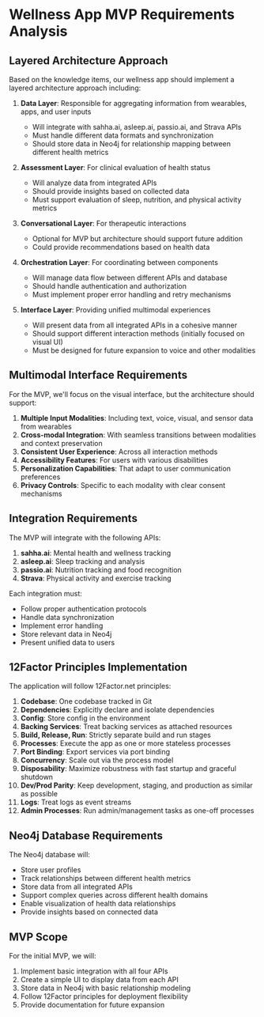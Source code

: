 # Wellness App MVP Requirements Analysis

## Layered Architecture Approach

Based on the knowledge items, our wellness app should implement a layered architecture approach including:

1. **Data Layer**: Responsible for aggregating information from wearables, apps, and user inputs
   - Will integrate with sahha.ai, asleep.ai, passio.ai, and Strava APIs
   - Must handle different data formats and synchronization
   - Should store data in Neo4j for relationship mapping between different health metrics

2. **Assessment Layer**: For clinical evaluation of health status
   - Will analyze data from integrated APIs
   - Should provide insights based on collected data
   - Must support evaluation of sleep, nutrition, and physical activity metrics

3. **Conversational Layer**: For therapeutic interactions
   - Optional for MVP but architecture should support future addition
   - Could provide recommendations based on health data

4. **Orchestration Layer**: For coordinating between components
   - Will manage data flow between different APIs and database
   - Should handle authentication and authorization
   - Must implement proper error handling and retry mechanisms

5. **Interface Layer**: Providing unified multimodal experiences
   - Will present data from all integrated APIs in a cohesive manner
   - Should support different interaction methods (initially focused on visual UI)
   - Must be designed for future expansion to voice and other modalities

## Multimodal Interface Requirements

For the MVP, we'll focus on the visual interface, but the architecture should support:

1. **Multiple Input Modalities**: Including text, voice, visual, and sensor data from wearables
2. **Cross-modal Integration**: With seamless transitions between modalities and context preservation
3. **Consistent User Experience**: Across all interaction methods
4. **Accessibility Features**: For users with various disabilities
5. **Personalization Capabilities**: That adapt to user communication preferences
6. **Privacy Controls**: Specific to each modality with clear consent mechanisms

## Integration Requirements

The MVP will integrate with the following APIs:

1. **sahha.ai**: Mental health and wellness tracking
2. **asleep.ai**: Sleep tracking and analysis
3. **passio.ai**: Nutrition tracking and food recognition
4. **Strava**: Physical activity and exercise tracking

Each integration must:
- Follow proper authentication protocols
- Handle data synchronization
- Implement error handling
- Store relevant data in Neo4j
- Present unified data to users

## 12Factor Principles Implementation

The application will follow 12Factor.net principles:

1. **Codebase**: One codebase tracked in Git
2. **Dependencies**: Explicitly declare and isolate dependencies
3. **Config**: Store config in the environment
4. **Backing Services**: Treat backing services as attached resources
5. **Build, Release, Run**: Strictly separate build and run stages
6. **Processes**: Execute the app as one or more stateless processes
7. **Port Binding**: Export services via port binding
8. **Concurrency**: Scale out via the process model
9. **Disposability**: Maximize robustness with fast startup and graceful shutdown
10. **Dev/Prod Parity**: Keep development, staging, and production as similar as possible
11. **Logs**: Treat logs as event streams
12. **Admin Processes**: Run admin/management tasks as one-off processes

## Neo4j Database Requirements

The Neo4j database will:
- Store user profiles
- Track relationships between different health metrics
- Store data from all integrated APIs
- Support complex queries across different health domains
- Enable visualization of health data relationships
- Provide insights based on connected data

## MVP Scope

For the initial MVP, we will:
1. Implement basic integration with all four APIs
2. Create a simple UI to display data from each API
3. Store data in Neo4j with basic relationship modeling
4. Follow 12Factor principles for deployment flexibility
5. Provide documentation for future expansion
